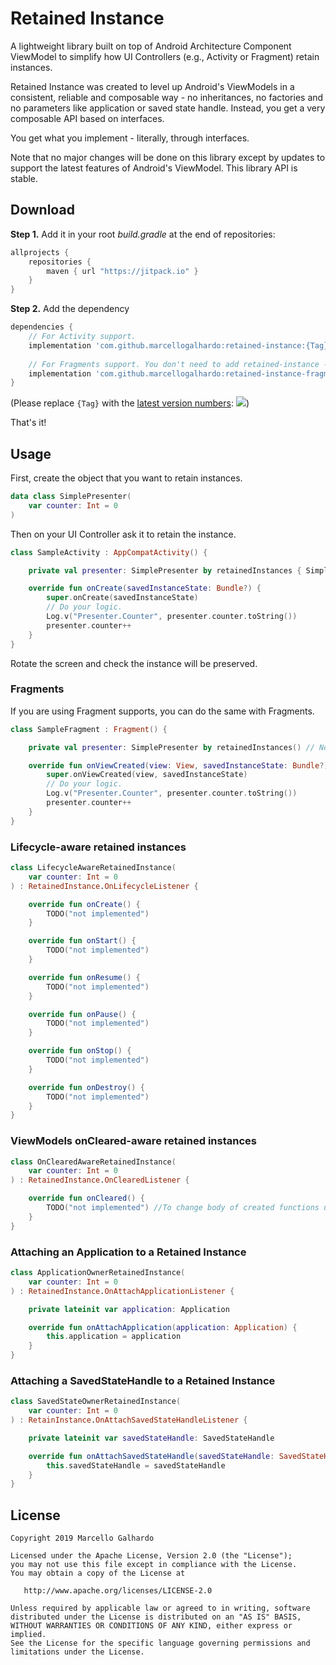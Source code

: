 # Retained Instance

A lightweight library built on top of Android Architecture Component ViewModel to simplify how UI Controllers (e.g., Activity or Fragment) retain instances.

Retained Instance was created to level up Android's ViewModels in a consistent, reliable
and composable way - no inheritances, no factories and no parameters like application 
or saved state handle. Instead, you get a very composable API based on interfaces.

You get what you implement - literally, through interfaces.

Note that no major changes will be done on this library except by updates to support the latest
features of Android's ViewModel. This library API is stable.

## Download

**Step 1.** Add it in your root *build.gradle* at the end of repositories:
```gradle
allprojects {
	repositories {
		maven { url "https://jitpack.io" }
	}
}
```

**Step 2.** Add the dependency
```gradle
dependencies {
    // For Activity support.
	implementation 'com.github.marcellogalhardo:retained-instance:{Tag}'
	
	// For Fragments support. You don't need to add retained-instance - we included for you!
	implementation 'com.github.marcellogalhardo:retained-instance-fragment:{Tag}'
}
```
(Please replace `{Tag}` with the [latest version numbers](https://github.com/marcellogalhardo/retained-instance/releases): [![](https://jitpack.io/v/marcellogalhardo/retained-instance.svg)](https://jitpack.io/#marcellogalhardo/retained-instance))

That's it!

## Usage

First, create the object that you want to retain instances.

```kotlin
data class SimplePresenter(
    var counter: Int = 0
)
```

Then on your UI Controller ask it to retain the instance.

```kotlin
class SampleActivity : AppCompatActivity() {

    private val presenter: SimplePresenter by retainedInstances { SimplePresenter(counter = 5) }

    override fun onCreate(savedInstanceState: Bundle?) {
        super.onCreate(savedInstanceState)
        // Do your logic.
        Log.v("Presenter.Counter", presenter.counter.toString())
        presenter.counter++
    }
}
```

Rotate the screen and check the instance will be preserved.

### Fragments

If you are using Fragment supports, you can do the same with Fragments.
```kotlin
class SampleFragment : Fragment() {

    private val presenter: SimplePresenter by retainedInstances() // No-args constructor used.

    override fun onViewCreated(view: View, savedInstanceState: Bundle?) {
        super.onViewCreated(view, savedInstanceState)
        // Do your logic.
        Log.v("Presenter.Counter", presenter.counter.toString())
        presenter.counter++
    }
}
```

### Lifecycle-aware retained instances

```kotlin
class LifecycleAwareRetainedInstance(
    var counter: Int = 0
) : RetainedInstance.OnLifecycleListener {

    override fun onCreate() {
        TODO("not implemented")
    }

    override fun onStart() {
        TODO("not implemented")
    }

    override fun onResume() {
        TODO("not implemented")
    }

    override fun onPause() {
        TODO("not implemented")
    }

    override fun onStop() {
        TODO("not implemented")
    }

    override fun onDestroy() {
        TODO("not implemented")
    }
}
```

### ViewModels onCleared-aware retained instances

```kotlin
class OnClearedAwareRetainedInstance(
    var counter: Int = 0
) : RetainedInstance.OnClearedListener {

    override fun onCleared() {
        TODO("not implemented") //To change body of created functions use File | Settings | File Templates.
    }
}
```

### Attaching an Application to a Retained Instance

```kotlin
class ApplicationOwnerRetainedInstance(
    var counter: Int = 0
) : RetainedInstance.OnAttachApplicationListener {

    private lateinit var application: Application

    override fun onAttachApplication(application: Application) {
        this.application = application
    }
}
```

### Attaching a SavedStateHandle to a Retained Instance

```kotlin
class SavedStateOwnerRetainedInstance(
    var counter: Int = 0
) : RetainInstance.OnAttachSavedStateHandleListener {

    private lateinit var savedStateHandle: SavedStateHandle

    override fun onAttachSavedStateHandle(savedStateHandle: SavedStateHandle) {
        this.savedStateHandle = savedStateHandle
    }
}
```

License
-------

    Copyright 2019 Marcello Galhardo

    Licensed under the Apache License, Version 2.0 (the "License");
    you may not use this file except in compliance with the License.
    You may obtain a copy of the License at

       http://www.apache.org/licenses/LICENSE-2.0

    Unless required by applicable law or agreed to in writing, software
    distributed under the License is distributed on an "AS IS" BASIS,
    WITHOUT WARRANTIES OR CONDITIONS OF ANY KIND, either express or implied.
    See the License for the specific language governing permissions and
    limitations under the License.
